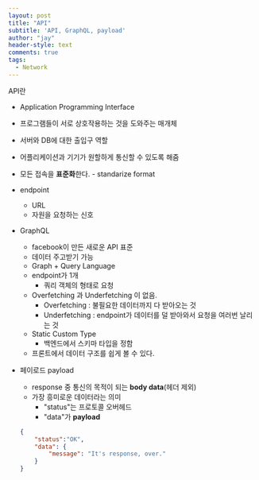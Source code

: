 ```yaml
---
layout: post
title: "API"
subtitle: 'API, GraphQL, payload'
author: "jay"
header-style: text
comments: true
tags:
  - Network
---
```


API란
  
  - Application Programming Interface
  - 프로그램들이 서로 상호작용하는 것을 도와주는 매개체
  - 서버와 DB에 대한 출입구 역할
  - 어플리케이션과 기기가 원할하게 통신할 수 있도록 해줌
  - 모든 접속을 **표준화**한다. - standarize format
  - endpoint
    - URL
    - 자원을 요청하는 신호
  
- GraphQL
  - facebook이 만든 새로운 API 표준
  - 데이터 주고받기 가능
  - Graph + Query Language
  - endpoint가 1개
    - 쿼리 객체의 형태로 요청
  - Overfetching 과 Underfetching 이 없음.
    - Overfetching : 불필요한 데이터까지 다 받아오는 것
    - Underfetching : endpoint가 데이터를 덜 받아와서 요청을 여러번 날리는 것
  - Static Custom Type
    - 백엔드에서 스키마 타입을 정함
  - 프론트에서 데이터 구조를 쉽게 볼 수 있다.

- 페이로드 payload

  - response 중 통신의 목적이 되는 **body data**(헤더 제외)
  - 가장 흥미로운 데이터라는 의미
    - "status"는 프로토콜 오버헤드
    - "data"가 **payload**

  ```json
  {
      "status":"OK",
      "data": {
          "message": "It's response, over."
      }
  }
  ```
